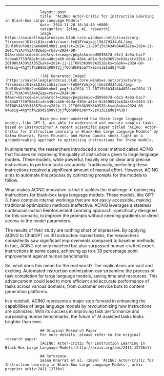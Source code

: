 ---
                    layout: post
                    title: "ACING: Actor-Critic for Instruction Learning in Black-Box Large Language Models"
                    date: 2024-11-20 16:34:40 +0000
                    categories: [blog, AI, research]
                    image: https://oaidalleapiprodscus.blob.core.windows.net/private/org-7trcesexcJK1ksLDJeczoh3z/user-feQ9FVoAjxgjl56JZH3J4u5L/img-ZuHlOhvUh9Oz2oeKANWimhm1.png?st=2024-11-20T15%3A34%3A40Z&se=2024-11-20T17%3A34%3A40Z&sp=r&sv=2024-08-04&sr=b&rscd=inline&rsct=image/png&skoid=d505667d-d6c1-4a0a-bac7-5c84a87759f8&sktid=a48cca56-e6da-484e-a814-9c849652bcb3&skt=2024-11-20T00%3A39%3A35Z&ske=2024-11-21T00%3A39%3A35Z&sks=b&skv=2024-08-04&sig=4AgYtf%2B9d2qR09T3jjfQbnDkM1oaYYxEzv1iE1ad8j4%3D
                    ---
                    ![AI Generated Image](https://oaidalleapiprodscus.blob.core.windows.net/private/org-7trcesexcJK1ksLDJeczoh3z/user-feQ9FVoAjxgjl56JZH3J4u5L/img-ZuHlOhvUh9Oz2oeKANWimhm1.png?st=2024-11-20T15%3A34%3A40Z&se=2024-11-20T17%3A34%3A40Z&sp=r&sv=2024-08-04&sr=b&rscd=inline&rsct=image/png&skoid=d505667d-d6c1-4a0a-bac7-5c84a87759f8&sktid=a48cca56-e6da-484e-a814-9c849652bcb3&skt=2024-11-20T00%3A39%3A35Z&ske=2024-11-21T00%3A39%3A35Z&sks=b&skv=2024-08-04&sig=4AgYtf%2B9d2qR09T3jjfQbnDkM1oaYYxEzv1iE1ad8j4%3D)
                    
                    Have you ever wondered how those large language models, like GPT-3, are able to understand and execute complex tasks based on instructions? A recent scientific paper titled "ACING: Actor-Critic for Instruction Learning in Black-Box Large Language Models" by Salma Kharrat, Fares Fourati, and Marco Canini sheds light on a groundbreaking approach to optimizing instructions for these models.

In simple terms, the researchers introduced a novel method called ACING that focuses on improving the quality of instructions given to large language models. These models, while powerful, heavily rely on clear and precise instructions to perform tasks accurately. Traditionally, perfecting these instructions required a significant amount of manual effort. However, ACING aims to automate this process by optimizing prompts for the models to follow.

What makes ACING innovative is that it tackles the challenge of optimizing instructions for black-box large language models. These models, like GPT-3, have complex internal workings that are not easily accessible, making traditional optimization methods ineffective. ACING leverages a stateless continuous-action Reinforcement Learning approach, specifically designed for this scenario, to improve the prompts without needing gradients or direct access to the model parameters.

The results of their study are nothing short of impressive. By applying ACING to ChatGPT on 30 instruction-based tasks, the researchers consistently saw significant improvements compared to baseline methods. In fact, ACING not only matched but also surpassed human-crafted expert instructions in some cases, achieving up to a 39 percentage point improvement against human benchmarks.

So, what does this mean for the real world? The implications are vast and exciting. Automated instruction optimization can streamline the process of task completion for large language models, saving time and resources. This advancement could lead to more efficient and accurate performance of tasks across various domains, from customer service bots to content generation platforms.

In a nutshell, ACING represents a major step forward in enhancing the capabilities of large language models by revolutionizing how instructions are optimized. With its success in improving task performance and surpassing human benchmarks, the future of AI-assisted tasks looks brighter than ever.
                    
                    ## Original Research Paper
                    For more details, please refer to the original research paper:
                    [ACING: Actor-Critic for Instruction Learning in Black-Box Large Language Models](http://arxiv.org/abs/2411.12736v1)
                    
                    ## Reference
                    Salma Kharrat et al. (2024) 'ACING: Actor-Critic for Instruction Learning in Black-Box Large Language Models', arXiv preprint arXiv:2411.12736v1.
                    
